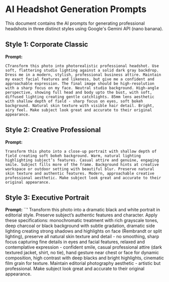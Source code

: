 # AI Headshot Generation Prompts

This document contains the AI prompts for generating professional headshots in three distinct styles using Google's Gemini API (nano banana).

## Style 1: Corporate Classic

**Prompt:**
```
CTransform this photo into photorealistic professional headshot. Use soft, flattering studio lighting against a solid dark gray backdrop. Dress me in a modern, stylish, professional business attire. Maintain my exact facial features and likeness, but give me a confident and approachable expression. The final image should be high-resolution with a sharp focus on my face. Neutral studio background. High-angle perspective, showing full head and body upto the bust, with soft, diffused lighting creating gentle catchlights. 85mm lens aesthetic with shallow depth of field - sharp focus on eyes, soft bokeh background. Natural skin texture with visible hair detail. Bright, airy feel. Make subject look great and accurate to their original appearance.
```

## Style 2: Creative Professional

**Prompt:**
```
Transform this photo into a close-up portrait with shallow depth of field creating soft bokeh background. Warm, natural lighting highlighting subject’s features. Casual attire and genuine, engaging smile. Subject fills more of the frame. Background hints at creative workspace or outdoor setting with beautiful blur. Preserve natural skin texture and authentic features. Modern, approachable creative professional aesthetic. Make subject look great and accurate to their original appearance.
```

## Style 3: Executive Portrait

**Prompt:**
``'
Transform this photo into a dramatic black and white portrait in editorial style. Preserve subject’s authentic features and character. Apply these specifications: monochromatic treatment with rich grayscale tones, deep charcoal or black background with subtle gradation, dramatic side lighting creating strong shadows and highlights on face (Rembrandt or split lighting), preserve all natural skin texture and detail - no smoothing, sharp focus capturing fine details in eyes and facial features, relaxed and contemplative expression - confident smile, casual professional attire (dark textured jacket, shirt, no tie), hand gesture near chest or face for dynamic composition, high contrast with deep blacks and bright highlights, cinematic film grain for texture. Maintain editorial photography aesthetic - artistic but professional. Make subject look great and accurate to their original appearance.
```


